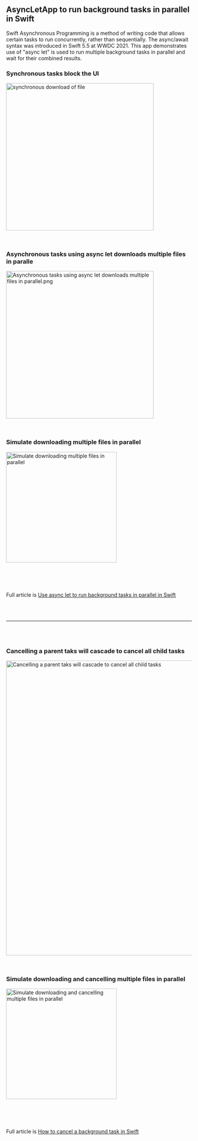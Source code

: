 ## AsyncLetApp to run background tasks in parallel in Swift


Swift Asynchronous Programming is a method of writing code that allows certain tasks
to run concurrently, rather than sequentially. The async/await syntax was introduced
in Swift 5.5 at WWDC 2021. This app demonstrates use of "async let" is used to run
multiple background tasks in parallel and wait for their combined results.



### Synchronous tasks block the UI
<img width="400" 
alt="synchronous download of file"
src="https://github.com/calleric/swift/blob/main/AsyncLetApp/images/synchronous-download-simulation.png">

<BR>

### Asynchronous tasks using async let downloads multiple files in paralle
<img width="400" 
alt="Asynchronous tasks using async let downloads multiple files in parallel.png"
src="https://github.com/calleric/swift/blob/main/AsyncLetApp/images/Asynchronous-download-in-parallel.png">

<BR>

### Simulate downloading multiple files in parallel
<img width="300" 
alt="Simulate downloading multiple files in parallel"
src="https://github.com/calleric/swift/blob/main/AsyncLetApp/images/Asynchronous-download-in-multiple-files-in-parallel.gif">



<BR>
<BR>
<BR>


Full article is <a href="https://swdevnotes.com/swift/2023/use-async-let-to-run-background-tasks-in-parallel-in-swift/" target="_blank">
Use async let to run background tasks in parallel in Swift
</a>


<BR>
<BR>

<HR>

<BR>
<BR>

### Cancelling a parent taks will cascade to cancel all child tasks
<img width="800" 
alt="Cancelling a parent taks will cascade to cancel all child tasks"
src="https://github.com/calleric/swift/blob/main/AsyncLetApp/images/cancel-task-cascade.png">

<BR>

### Simulate downloading  and cancelling multiple files in parallel
<img width="300" 
alt="Simulate downloading  and cancelling multiple files in parallel"
src="https://github.com/calleric/swift/blob/main/AsyncLetApp/images/cancel-resume-multiple-tasks.gif">



<BR>
<BR>
<BR>


Full article is <a href="https://swdevnotes.com/swift/2023/how-to-cancel-a-background-task-in-swift/" target="_blank">
How to cancel a background task in Swift
</a>


<BR>
<BR>
<BR>
